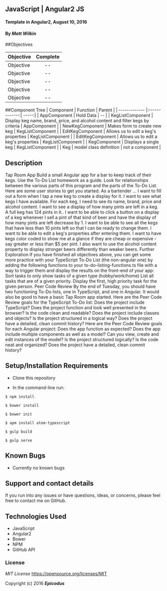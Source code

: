## JavaScript | Angular2 JS

#### Template in Angular2, August 10, 2016

#### By _**Matt Wilkin**_


##Objectives

| Objective        | Complete           |
| ------------- |:-------------:|
| Objective     | -- |
| Objective     | -- |
| Objective     | -- |
| Objective     | -- |
| Objective     | -- |


##Component Tree
| Component        | Function           | Parent  |
| ------------- |:-------------:| -----:|
| AppComponent | Hold Data | -- |
| KegListComponent | Display keg name, brand, price, and alcohol content and filter kegs by criteria | AppComponent |
| NewKegComponent | Makes form to create new keg | KegListComponent |
| EditKegComponent | Allows us to edit a keg's properties | KegListComponent |
| EditKegComponent | Allows us to edit a keg's properties | KegListComponent |
| KegComponent | Displays a single keg | KegListComponent |
| Keg | model class definition | not a component |

## Description

Tap Room App
Build a small Angular app for a bar to keep track of their kegs. Use the To-Do List homework as a guide. Look for relationships between the various parts of this program and the parts of the To-Do List.
Here are some user stories to get you started. As a bartender ...
I want to fill out a form when I tap a new keg to create a display for it.
I want to see what kegs I have available. For each keg, I need to see its name, brand, price and alcohol content.
I want to see a display of how many pints are left in a keg. A full keg has 124 pints in it.. I want to be able to click a button on a display of a keg whenever I sell a pint of that kind of beer and have the display of how many pints are left decrease by 1.
I want to be able to see all the kegs that have less than 10 pints left so that I can be ready to change them.
I want to be able to edit a keg's properties after entering them.
I want to have kegs color coded to show me at a glance if they are cheap or expensive - say greater or less than $5 per pint. I also want to use the alcohol content property to display stronger beers differently than weaker beers.
Further Exploration
If you have finished all objectives above, you can get some more practice with your TypeScript To-Do List (the non-angular one) by adding the following functions to your to-do-listing-functions.ts file with a way to trigger them and display the results on the front-end of your app:
Sort tasks to only show tasks of a given type (hobby/work/home)
List all tasks that are of a given priority.
Display the first, high priority task for the given person.
Peer Code Review
By the end of Tuesday, you should have two functioning To-Do lists, one in TypeScript, and one in Angular. It would also be good to have a basic Tap Room app started.
Here are the Peer Code Review goals for the TypeScript To-Do list:
Does the project include TypeScript?
Does the project function and look well presented in the browser? Is the code clean and readable?
Does the project include classes and objects?
Is the project structured in a logical way?
Does the project have a detailed, clean commit history?
Here are the Peer Code Review goals for each Angular project:
Does the app function as expected?
Does the app include multiple components as well as a model?
Can you view, create and edit instances of the model?
Is the project structured logically?
Is the code neat and organized?
Does the project have a detailed, clean commit history?


## Setup/Installation Requirements

* Clone this repository

* In the command-line run:
```
$ npm install
```
```
$ bower install
```
```
$ bower init
```
```
$ apm install atom-typescript
```
```
$ gulp build
```
```
$ gulp serve
```

## Known Bugs

* Currently no known bugs

## Support and contact details

If you run into any issues or have questions, ideas, or concerns, please feel free to contact me on GitHub.

## Technologies Used

* JavaScript
* Angular2
* Bower
* NPM
* GitHub API

### License

*MIT License*
<a href="https://opensource.org/licenses/MIT">https://opensource.org/licenses/MIT</a>

Copyright (c) 2016 **_Epicodus_**
